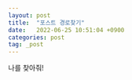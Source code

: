```yaml
---
layout: post
title:  "포스트 경로찾기"
date:   2022-06-25 10:51:04 +0900
categories: post
tag: _post
---
```

나를 찾아줘!